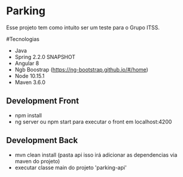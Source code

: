 # Parking

Esse projeto tem como intuito ser um teste para o Grupo ITSS.

#Tecnologias

- Java
- Spring 2.2.0 SNAPSHOT
- Angular 8
- Ngb Boostrap (https://ng-bootstrap.github.io/#/home)
- Node 10.15.1 
- Maven 3.6.0

## Development Front

 - npm install 
 - ng server ou npm start para executar o front em localhost:4200

## Development Back

 - mvn clean install (pasta api isso irá adicionar as dependencias via maven do projeto) 
 - executar classe main do projeto 'parking-api'

